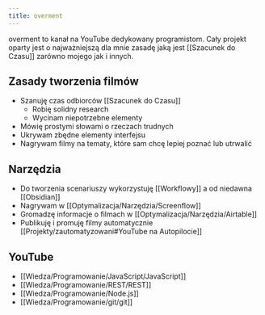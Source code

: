 ```yaml
---
title: overment
---
```


overment to kanał na YouTube dedykowany programistom. Cały projekt oparty jest o najważniejszą dla mnie zasadę jaką jest [[Szacunek do Czasu]] zarówno mojego jak i innych. 

## Zasady tworzenia filmów
- Szanuję czas odbiorców [[Szacunek do Czasu]]
	- Robię solidny research
	- Wycinam niepotrzebne elementy
- Mówię prostymi słowami o rzeczach trudnych
- Ukrywam zbędne elementy interfejsu
- Nagrywam filmy na tematy, które sam chcę lepiej poznać lub utrwalić

## Narzędzia
- Do tworzenia scenariuszy wykorzystuję [[Workflowy]] a od niedawna [[Obsidian]]
- Nagrywam w [[Optymalizacja/Narzędzia/Screenflow]]
- Gromadzę informacje o filmach w [[Optymalizacja/Narzędzia/Airtable]]
- Publikuję i promuję filmy automatycznie [[Projekty/zautomatyzowani#YouTube na Autopilocie]]

## YouTube
- [[Wiedza/Programowanie/JavaScript/JavaScript]]
- [[Wiedza/Programowanie/REST/REST]]
- [[Wiedza/Programowanie/Node.js]]
- [[Wiedza/Programowanie/git/git]]
